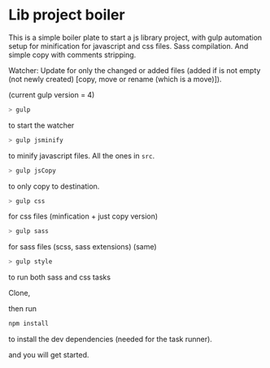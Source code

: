 # Lib project boiler

This is a simple boiler plate to start a js library project, with gulp automation setup for minification for javascript and css files. Sass compilation. And simple copy with comments stripping.

Watcher: Update for only the changed or added files (added if is not empty (not newly created) [copy, move or rename (which is a move)]).

(current gulp version = 4)


```bash
> gulp
```
to start the watcher


```bash
> gulp jsminify
```
to minify javascript files. All the ones in `src`.

```bash
> gulp jsCopy
```
to only copy to destination.

```bash
> gulp css
```
for css files (minfication + just copy version)

```bash
> gulp sass
```
for sass files (scss, sass extensions) (same)

```bash
> gulp style
```
to run both sass and css tasks


Clone,

then run
```bash
npm install 
```
to install the dev dependencies (needed for the task runner).

and you will get started.
